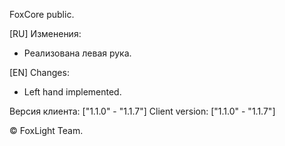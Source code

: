 FoxCore public.

[RU]
Изменения:
- Реализована левая рука.

[EN]
Changes:
- Left hand implemented.

Версия клиента: ["1.1.0" - "1.1.7"]
Client version: ["1.1.0" - "1.1.7"]

© FoxLight Team.
